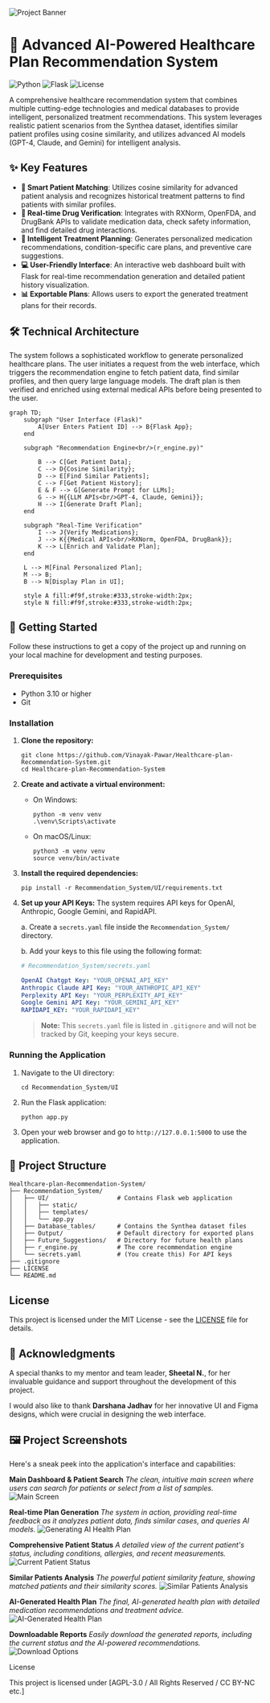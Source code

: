 ![Project Banner](assets/images/Advanced%20AI-Powered%20Healthcare%20Plan%20Recommendation%20System.png)

# 🏥 Advanced AI-Powered Healthcare Plan Recommendation System

![Python](https://img.shields.io/badge/python-3.11-blue.svg)
![Flask](https://img.shields.io/badge/flask-%23000.svg?style=for-the-badge&logo=flask&logoColor=white)
![License](https://img.shields.io/badge/License-MIT-yellow.svg)

A comprehensive healthcare recommendation system that combines multiple cutting-edge technologies and medical databases to provide intelligent, personalized treatment recommendations. This system leverages realistic patient scenarios from the Synthea dataset, identifies similar patient profiles using cosine similarity, and utilizes advanced AI models (GPT-4, Claude, and Gemini) for intelligent analysis.

## ✨ Key Features

-   **🧠 Smart Patient Matching**: Utilizes cosine similarity for advanced patient analysis and recognizes historical treatment patterns to find patients with similar profiles.
-   **💊 Real-time Drug Verification**: Integrates with RXNorm, OpenFDA, and DrugBank APIs to validate medication data, check safety information, and find detailed drug interactions.
-   **📝 Intelligent Treatment Planning**: Generates personalized medication recommendations, condition-specific care plans, and preventive care suggestions.
-   **💻 User-Friendly Interface**: An interactive web dashboard built with Flask for real-time recommendation generation and detailed patient history visualization.
-   **📊 Exportable Plans**: Allows users to export the generated treatment plans for their records.

## 🛠️ Technical Architecture

The system follows a sophisticated workflow to generate personalized healthcare plans. The user initiates a request from the web interface, which triggers the recommendation engine to fetch patient data, find similar profiles, and then query large language models. The draft plan is then verified and enriched using external medical APIs before being presented to the user.

```mermaid
graph TD;
    subgraph "User Interface (Flask)"
        A[User Enters Patient ID] --> B{Flask App};
    end

    subgraph "Recommendation Engine<br/>(r_engine.py)"
    
        B --> C[Get Patient Data];
        C --> D{Cosine Similarity};
        D --> E[Find Similar Patients];
        C --> F[Get Patient History];
        E & F --> G[Generate Prompt for LLMs];
        G --> H{{LLM APIs<br/>GPT-4, Claude, Gemini}};
        H --> I[Generate Draft Plan];
    end

    subgraph "Real-Time Verification"
        I --> J{Verify Medications};
        J --> K{{Medical APIs<br/>RXNorm, OpenFDA, DrugBank}};
        K --> L[Enrich and Validate Plan];
    end
    
    L --> M[Final Personalized Plan];
    M --> B;
    B --> N[Display Plan in UI];

    style A fill:#f9f,stroke:#333,stroke-width:2px;
    style N fill:#f9f,stroke:#333,stroke-width:2px;
```

## 🚀 Getting Started

Follow these instructions to get a copy of the project up and running on your local machine for development and testing purposes.

### Prerequisites

-   Python 3.10 or higher
-   Git

### Installation

1.  **Clone the repository:**
    ```shell
    git clone https://github.com/Vinayak-Pawar/Healthcare-plan-Recommendation-System.git
    cd Healthcare-plan-Recommendation-System
    ```

2.  **Create and activate a virtual environment:**
    *   On Windows:
        ```shell
        python -m venv venv
        .\venv\Scripts\activate
        ```
    *   On macOS/Linux:
        ```shell
        python3 -m venv venv
        source venv/bin/activate
        ```

3.  **Install the required dependencies:**
    ```shell
    pip install -r Recommendation_System/UI/requirements.txt
    ```

4.  **Set up your API Keys:**
    The system requires API keys for OpenAI, Anthropic, Google Gemini, and RapidAPI.
    
    a. Create a `secrets.yaml` file inside the `Recommendation_System/` directory.
    
    b. Add your keys to this file using the following format:
    ```yaml
    # Recommendation_System/secrets.yaml

    OpenAI Chatgpt Key: "YOUR_OPENAI_API_KEY"
    Anthropic Claude API Key: "YOUR_ANTHROPIC_API_KEY"
    Perplexity API Key: "YOUR_PERPLEXITY_API_KEY"
    Google Gemini API Key: "YOUR_GEMINI_API_KEY"
    RAPIDAPI_KEY: "YOUR_RAPIDAPI_KEY"
    ```
    > **Note:** This `secrets.yaml` file is listed in `.gitignore` and will not be tracked by Git, keeping your keys secure.


### Running the Application

1.  Navigate to the UI directory:
    ```shell
    cd Recommendation_System/UI
    ```

2.  Run the Flask application:
    ```shell
    python app.py
    ```

3.  Open your web browser and go to `http://127.0.0.1:5000` to use the application.


## 📂 Project Structure
```
Healthcare-plan-Recommendation-System/
├── Recommendation_System/
│   ├── UI/                   # Contains Flask web application
│   │   ├── static/
│   │   ├── templates/
│   │   └── app.py
│   ├── Database_tables/      # Contains the Synthea dataset files
│   ├── Output/               # Default directory for exported plans
│   ├── Future_Suggestions/   # Directory for future health plans
│   ├── r_engine.py           # The core recommendation engine
│   └── secrets.yaml          # (You create this) For API keys
├── .gitignore
├── LICENSE
└── README.md
```

## License

This project is licensed under the MIT License - see the [LICENSE](LICENSE) file for details.

## 🙏 Acknowledgments

A special thanks to my mentor and team leader, **Sheetal N.**, for her invaluable guidance and support throughout the development of this project.

I would also like to thank **Darshana Jadhav** for her innovative UI and Figma designs, which were crucial in designing the web interface.

## 🖼️ Project Screenshots

Here's a sneak peek into the application's interface and capabilities:

**Main Dashboard & Patient Search**
*The clean, intuitive main screen where users can search for patients or select from a list of samples.*
![Main Screen](assets/images/Main-Screen.png)

**Real-time Plan Generation**
*The system in action, providing real-time feedback as it analyzes patient data, finds similar cases, and queries AI models.*
![Generating AI Health Plan](assets/images/AI-Generating-Health-Plan.png)

**Comprehensive Patient Status**
*A detailed view of the current patient's status, including conditions, allergies, and recent measurements.*
![Current Patient Status](assets/images/Current-Status.png)

**Similar Patients Analysis**
*The powerful patient similarity feature, showing matched patients and their similarity scores.*
![Similar Patients Analysis](assets/images/Similar-Patients.png)

**AI-Generated Health Plan**
*The final, AI-generated health plan with detailed medication recommendations and treatment advice.*
![AI-Generated Health Plan](assets/images/AI-Generated-Health-Plan.png)

**Downloadable Reports**
*Easily download the generated reports, including the current status and the AI-powered recommendations.*
![Download Options](assets/images/Download-options.png)
 
License

This project is licensed under [AGPL-3.0 / All Rights Reserved / CC BY-NC etc.]
